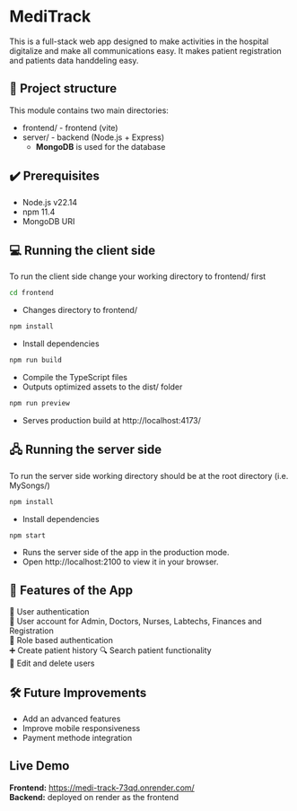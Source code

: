 # MediTrack

This is a full-stack web app designed to make activities in the hospital digitalize and make all communications easy. It makes patient registration and patients data handdeling easy.

## 📂 Project structure

This module contains two main directories:

- frontend/ - frontend (vite)
- server/ - backend (Node.js + Express)
  - **MongoDB** is used for the database

## ✔️ Prerequisites

- Node.js v22.14
- npm 11.4
- MongoDB URI

## 💻 Running the client side

To run the client side change your working directory to frontend/ first

```bash
cd frontend
```

- Changes directory to frontend/

```bash
npm install
```

- Install dependencies

```bash
npm run build
```

- Compile the TypeScript files
- Outputs optimized assets to the dist/ folder

```bash
npm run preview
```

- Serves production build at http://localhost:4173/

## 🖧 Running the server side

To run the server side working directory should be at the root directory (i.e. MySongs/)

```bash
npm install
```

- Install dependencies

```bash
npm start
```

- Runs the server side of the app in the production mode.
- Open http://localhost:2100 to view it in your browser.

## 🧩 Features of the App

🔏 User authentication  
👥 User account for Admin, Doctors, Nurses, Labtechs, Finances and Registration  
👷 Role based authentication  
➕ Create patient history
🔍 Search patient functionality  
📝 Edit and delete users

## 🛠️ Future Improvements

- Add an advanced features
- Improve mobile responsiveness
- Payment methode integration

## Live Demo

**Frontend:** https://medi-track-73qd.onrender.com/  
**Backend:** deployed on render as the frontend
